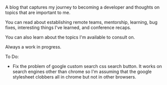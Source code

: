 A blog that captures my journey to becoming a developer and thoughts on topics that are important to me.

You can read about establishing remote teams, mentorship, learning, bug fixes, interesting things I've learned, and conference recaps.

You can also learn about the topics I'm available to consult on.

Always a work in progress.

To Do:
- Fix the problem of google custom search css search button. It works on search engines other than chrome so I'm assuming that the google stylesheet clobbers all in chrome but not in other browsers.
